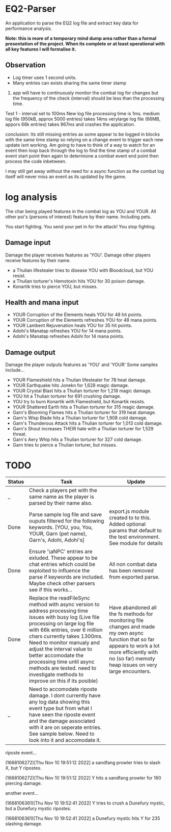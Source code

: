 # EQ2-Parser

An application to parse the EQ2 log file and extract key data for performance analysis.

**Note: this is more of a temporary mind dump area rather than a formal presentation of the project. When its complete or at least operational with all key features I will formalise it.**

## Observation
* Log timer uses 1 second units.
* Many entries can exists sharing the same timer stamp




1) app will have to continuously monitor the combat log for changes but the frequency of the check (interval) should be less than the processing time.

Test 1 - interval set to 100ms
New log file processing time is 1ms.
medium log file (950kB, approx 5000 entries) takes 14ms
verylarge log file (66MB, apporx 66k entries) takes 967ms and crashes the application.

conclusion: Its still missing entries as some appear to be logged in blocks with the same time stamp so relying on a change event to trigger each new update isnt working. Am going to have to think of a way to watch for an event then loop back through the log to find the time stamp of a combat event start point then again to determione a combat event end point then process the code inbetween.

I may still get away without the need for a async function as the combat log itself will never miss an event as its updated by the game.


# log analysis
The char being played features in the combat log as YOU and YOUR. All other poi's (persons of interest) feature by their name. Including pets.


You start fighting.
You send your pet in for the attack!
You stop fighting.




## Damage input
Damage the player receives features as 'YOU'.
Damage other players receive features by their name.
* a Thulian lifestealer tries to disease YOU with Bloodcloud, but YOU resist.
* a Thulian torturer's Hemotoxin hits YOU for 30 poison damage.
* Konartik tries to pierce YOU, but misses.


## Health and mana input
* YOUR Corruption of the Elements heals YOU for 48 hit points.
* YOUR Corruption of the Elements refreshes YOU for 48 mana points.
* YOUR Lambent Rejuvenation heals YOU for 35 hit points.
* Adohi's Manatap refreshes YOU for 14 mana points.
* Adohi's Manatap refreshes Adohi for 14 mana points.

## Damage output
Damage the player outputs features as 'YOU' and 'YOUR' Some samples include...
* YOUR Flameshield hits a Thulian lifestealer for 78 heat damage.
* YOUR Earthquake hits Jonekn for 1,628 magic damage.
* YOUR Crystal Blast hits a Thulian torturer for 1,218 magic damage.
* YOU hit a Thulian torturer for 691 crushing damage.
* YOU try to burn Konartik with Flameshield, but Konartik resists.
* YOUR Shattered Earth hits a Thulian torturer for 315 magic damage.
* Garn's Blooming Flames hits a Thulian torturer for 319 heat damage.
* Garn's Wisp Blade hits a Thulian torturer for 1,908 cold damage.
* Garn's Thunderous Attack hits a Thulian torturer for 1,013 cold damage.
* Garn's Shout increases THEIR hate with a Thulian torturer for 1,529 threat.
* Garn's Aery Whip hits a Thulian torturer for 327 cold damage.
* Garn tries to pierce a Thulian torturer, but misses.


# TODO
|Status |Task |Update |
|-|-|-|
_|Check a players pet with the same name as the player is parsed by their name also.||
Done |Parse sample log file and save ouputs filtered for the following keywords. [YOU, you, You, YOUR, Garn (pet name), Garn's, Adohi, Adohi's]|export.js module created to to this. Added optional params that default to the test environment. See module for details|
Done |Ensure '\aNPC' entries are exluded. These appear to be chat entries which could be exploited to influence the parse if keywords are included. Maybe check other parsers see if this works... |All non combat data has been removed from exported parse.|
Done |Replace the readFileSync method with async version to address processing time issues with busy log (Live file processing on large log file with 66k entries, over 6 million chars currently takes 1300ms. Need to monitor manualy and adjust the interval value to better accomodate the processing time until async methods are tested. need to investigate methods to improve on this if its posible) |Have abandoned all the fs methods for monitoring file changes and made my own async function that so far appears to work a lot more efficiently with no (so far) memoty heap issues on very large encounters.|
_|Need to accomodate riposte damage. I dont currently have any log data showing this event type but from what I have seen the riposte event and the damage associated with it are on seperate entries. See sample below. Need to look into it and accomodate it.  ||

    


riposte event...

(1668106272)[Thu Nov 10 19:51:12 2022] a sandfang prowler tries to slash X, but Y ripostes.

(1668106272)[Thu Nov 10 19:51:12 2022] Y hits a sandfang prowler for 160 piercing damage.

another event...

(1668106361)[Thu Nov 10 19:52:41 2022] Y tries to crush a Dunefury mystic, but a Dunefury mystic ripostes. 

(1668106361)[Thu Nov 10 19:52:41 2022] a Dunefury mystic hits Y for 235 slashing damage.
